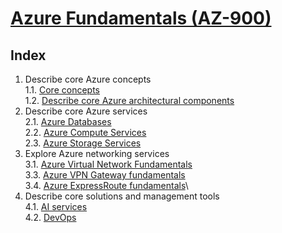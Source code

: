 # [Azure Fundamentals (AZ-900)](https://docs.microsoft.com/en-gb/learn/paths/az-900-describe-cloud-concepts/)

## Index

1. Describe core Azure concepts\
   1.1. [Core concepts](./1.1_describe-core-azure-concepts.md)\
   1.2. [Describe core Azure architectural components](./1.2_describe-core-azure-concepts_architectural-components.md)
2. Describe core Azure services\
   2.1. [Azure Databases](./2.1_describe-core-azure-services_databases.md)\
   2.2. [Azure Compute Services](./2.2_describe-core-azure-services_compute-services.md)\
   2.3. [Azure Storage Services](./2.3_describe-core-azure-services_storage-services.md)
3. Explore Azure networking services\
   3.1. [Azure Virtual Network Fundamentals](./3.1_explore-azure-networking-services_virtual-network_fundamentals.md)\
   3.3. [Azure VPN Gateway fundamentals](./3.3_explore-azure-networking-services_vpn-gateway_fundamentals.md.md)\
   3.4. [Azure ExpressRoute fundamentals](./3.4_explore-azure-networking-services_ExpressRoute_fundamentals.md)\
4. Describe core solutions and management tools\
   4.1. [AI services](./4.1_describe-core-solutions-and-management-tools_AI-services.md)\
   4.2. [DevOps](./4.2_describe-core-solutions-and-management-tools_devops.md)
